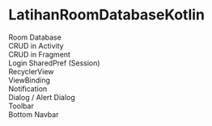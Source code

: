 # LatihanRoomDatabaseKotlin
Room Database<br>
CRUD in Activity<br>
CRUD in Fragment<br>
Login SharedPref (Session)<br> 
RecyclerView<br>
ViewBinding<br>
Notification<br>
Dialog / Alert Dialog<br> 
Toolbar<br>
Bottom Navbar<br>
